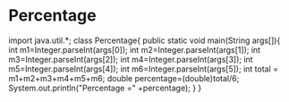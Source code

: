 # Percentage
import java.util.*; class Percentage{   public static void main(String args[]){     int m1=Integer.parseInt(args[0]);     int m2=Integer.parseInt(args[1]);       int m3=Integer.parseInt(args[2]);         int m4=Integer.parseInt(args[3]);         int m5=Integer.parseInt(args[4]);         int m6=Integer.parseInt(args[5]);    int total = m1+m2+m3+m4+m5+m6;   double percentage=(double)total/6;   System.out.println("Percentage =" +percentage);    } }
